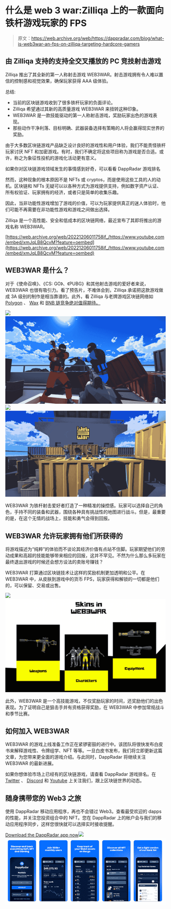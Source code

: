 # 什么是 web 3 war:Zilliqa 上的一款面向铁杆游戏玩家的 FPS

> 原文：<https://web.archive.org/web/https://dappradar.com/blog/what-is-web3war-an-fps-on-zilliqa-targeting-hardcore-gamers>

## 由 Zilliqa 支持的支持全交叉播放的 PC 竞技射击游戏

Zilliqa 推出了其全新的第一人称射击游戏 WEB3WAR。射击游戏拥有令人难以置信的控制感和视觉效果，确保玩家获得 AAA 级体验。

总结:

*   当前的区块链游戏收到了很多铁杆玩家的负面评论。
*   Zilliqa 希望通过其新的高质量游戏 WEB3WAR 来扭转这种印象。
*   WEB3WAR 是一款技能驱动的第一人称射击游戏，奖励玩家出色的游戏表现。
*   那些动作干净利落、目标明确、武器装备选择有策略的人将会赢得现实世界的奖励。

由于大多数区块链游戏产品缺乏设计良好的游戏性和用户体验，我们不能责怪铁杆玩家讨厌 NFT 和加密游戏。有时，我们不确定将这些项目称为游戏是否合适。或许，称之为象征性投机的游戏化活动更有意义。

如果你对区块链游戏领域发生的事情感到好奇，可以看看 DappRadar 游戏排名

然而，这种现象的根本原因不是 NFTs 或 cryptos，而是使用这些工具的人的动机。区块链和 NFTs 无疑可以以各种方式为游戏提供支持，例如数字资产认证、所有权验证、玩家拥有的经济，或者只是简单的收集乐趣。

因此，当非功能性游戏增加了游戏的价值，可以为玩家提供真正的迷人体验时，他们可能不再需要在非功能性游戏和游戏之间做出选择。

Zilliqa 是一个高性能、安全和低成本的区块链网络，最近宣布了其即将推出的游戏名称 WEB3WAR。

[https://web.archive.org/web/20221206011758if_/https://www.youtube.com/embed/xmJqLB8QcvM?feature=oembed](https://web.archive.org/web/20221206011758if_/https://www.youtube.com/embed/xmJqLB8QcvM?feature=oembed)

## WEB3WAR 是什么？

对于《使命召唤》、《CS: GO》、《PUBG》和其他射击游戏的爱好者来说，WEB3WAR 也很有吸引力。看了预告片，不难体会到，Zilliqa 承诺把这款游戏做成 3A 级别的制作是相当靠谱的。此外，看 Zilliqa 与老牌游戏区块链网络如 [Polygon](https://web.archive.org/web/20221206011758/https://dappradar.com/rankings/protocol/polygon/category/games) 、 [Wax](https://web.archive.org/web/20221206011758/https://dappradar.com/rankings/protocol/wax/category/games) 和 [BNB 链竞争绝对值得期待。](https://web.archive.org/web/20221206011758/https://dappradar.com/rankings/protocol/binance-smart-chain/category/games)

![](img/c5c5b66f51ee5cad50e202e9a7665ea0.png)![Zilliqa WEB3WAR game](img/09b0bdd603e8fe5598c66bbfcca023ea.png)![](img/8db8cd455b7adb329f47b1b96ca51bf7.png)![zilliqa web3war](img/cac27371481ebfa47f22c1f1a9df1d6c.png)

WEB3WAR 为铁杆射击爱好者打造了一种精准的操控感。玩家可以选择自己的角色，手持不同的装备和武器，围绕各种具有挑战性的地图进行战斗。但是，最重要的是，在这个无情的战场上，技能和勇气会得到回报。

## WEB3WAR 允许玩家拥有他们所获得的

将游戏描述为“纯粹”的体验而不谈论其经济价值有点站不住脚。玩家期望他们的劳动成果和高超的技能能够带来相应的回报，这并不罕见。不然为什么那么多玩家在最终退出游戏的时候还会想方设法的卖账号赚钱？

WEB3WAR 打算通过区块链技术让这样的奖励机制更加透明和公平。在 WEB3WAR 中，从皮肤到游戏中的货币 FPS，玩家获得和解锁的一切都是他们的，可以保留、交易或出售。

![](img/cbe29e14aaf72b07cdf058bd30a9c877.png)![WEB3WAR game assets](img/065b1dba029386e86dba5715918013e6.png)

此外，WEB3WAR 是一个高技能游戏，不仅奖励玩家的时间，还奖励他们的出色表现。为了证明自己是狙击手并有资格获得奖励，在 WEB3WAR 中参加常规战斗和季节比赛。

## 如何加入 WEB3WAR

WEB3WAR 的游戏上线准备工作正在紧锣密鼓的进行中。该团队将很快发布白皮书来解释游戏性、令牌组学、NFT 等等。一旦白皮书发布，我们将立即更新这篇文章，为您带来更全面的游戏介绍。与此同时，DappRadar 将继续关注 WEB3WAR 的最新进展。

如果你想体验市场上已经有的区块链游戏，请查看 DappRadar 游戏排名。在 [Twitter](https://web.archive.org/web/20221206011758/https://twitter.com/dappradar) 、 [Discord](https://web.archive.org/web/20221206011758/https://discord.gg/4ybbssrHkm) 和 [Youtube](https://web.archive.org/web/20221206011758/https://www.youtube.com/c/DappRadar) 上关注我们，跟上区块链世界的动态。

## 随身携带您的 Web3 之旅

使用 DappRadar 移动应用程序，再也不会错过 Web3。查看最受欢迎的 dapps 的性能，并关注您投资组合中的 NFT。您在 DappRadar 上的帐户会与我们的移动应用程序同步，这样您很快就可以选择实时接收提醒。

[Download the DappRadar app now](https://web.archive.org/web/20221206011758/https://dappradar.app.link/blog)[](https://web.archive.org/web/20221206011758/https://play.google.com/store/apps/details?id=com.portfolio.dappradar)[![](img/a3634373d68930c5d4e8a7fce618f91f.png)<picture>![](img/2a7128d07426e88ed223bcfefb163e9e.png)</picture>](https://web.archive.org/web/20221206011758/https://play.google.com/store/apps/details?id=com.portfolio.dappradar)